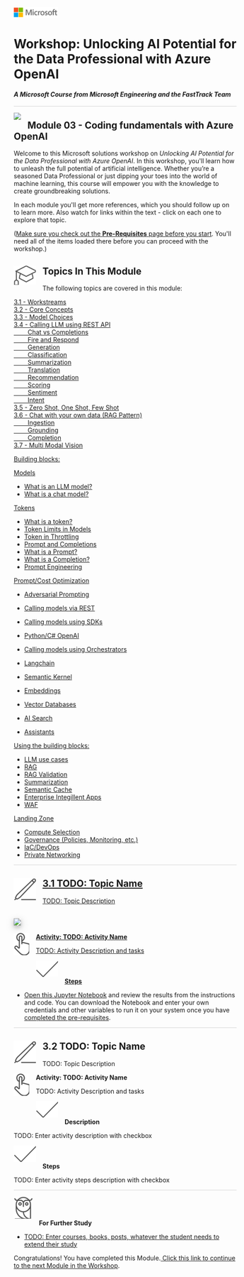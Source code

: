 ![](graphics/microsoftlogo.png)

# Workshop: Unlocking AI Potential for the Data Professional with Azure OpenAI

#### <i>A Microsoft Course from Microsoft Engineering and the FastTrack Team</i>

<p style="border-bottom: 1px solid lightgrey;"></p>

<img style="float: left; margin: 0px 15px 15px 0px;" src="https://raw.githubusercontent.com/microsoft/sqlworkshops/master/graphics/textbubble.png"> <h2>Module 03 - Coding fundamentals with Azure OpenAI</h2>

Welcome to this Microsoft solutions workshop on *Unlocking AI Potential for the Data Professional with Azure OpenAI*. In this workshop, you'll learn how to unleash the full potential of artificial intelligence. Whether you’re a seasoned Data Professional or just dipping your toes into the world of machine learning, this course will empower you with the knowledge to create groundbreaking solutions.

In each module you'll get more references, which you should follow up on to learn more. Also watch for links within the text - click on each one to explore that topic.

(<a href="https://github.com/sqlserverworkshops/OpenAI-DataPro/blob/main/sqldev/00%20-%20Pre-Requisites.md" target="_blank">Make sure you check out the <b>Pre-Requisites</b> page before you start</a>. You'll need all of the items loaded there before you can proceed with the workshop.)

<h2><img style="float: left; margin: 0px 15px 15px 0px;" src="../graphics/education1.png">Topics In This Module</h2>

The following topics are covered in this module:

<dl>

  <dt><a href="url" target="_blank">3.1 - Workstreams<dt>
  <dt><a href="url" target="_blank">3.2 - Core Concepts<dt>
  <dt><a href="url" target="_blank">3.3 - Model Choices<dt>
  <dt><a href="url" target="_blank">3.4 - Calling LLM using REST API<dt>
  <dt><a href="url" target="_blank">&nbsp;&nbsp;&nbsp;&nbsp;&nbsp;&nbsp;&nbsp;&nbsp;Chat vs Completions<dt>
  <dt><a href="url" target="_blank">&nbsp;&nbsp;&nbsp;&nbsp;&nbsp;&nbsp;&nbsp;&nbsp;Fire and Respond<dt>
  <dt><a href="url" target="_blank">&nbsp;&nbsp;&nbsp;&nbsp;&nbsp;&nbsp;&nbsp;&nbsp;Generation<dt>
  <dt><a href="url" target="_blank">&nbsp;&nbsp;&nbsp;&nbsp;&nbsp;&nbsp;&nbsp;&nbsp;Classification<dt>
  <dt><a href="url" target="_blank">&nbsp;&nbsp;&nbsp;&nbsp;&nbsp;&nbsp;&nbsp;&nbsp;Summarization<dt>
  <dt><a href="url" target="_blank">&nbsp;&nbsp;&nbsp;&nbsp;&nbsp;&nbsp;&nbsp;&nbsp;Translation<dt>
  <dt><a href="url" target="_blank">&nbsp;&nbsp;&nbsp;&nbsp;&nbsp;&nbsp;&nbsp;&nbsp;Recommendation<dt>
  <dt><a href="url" target="_blank">&nbsp;&nbsp;&nbsp;&nbsp;&nbsp;&nbsp;&nbsp;&nbsp;Scoring<dt>
  <dt><a href="url" target="_blank">&nbsp;&nbsp;&nbsp;&nbsp;&nbsp;&nbsp;&nbsp;&nbsp;Sentiment<dt>
  <dt><a href="url" target="_blank">&nbsp;&nbsp;&nbsp;&nbsp;&nbsp;&nbsp;&nbsp;&nbsp;Intent<dt>
  <dt><a href="url" target="_blank">3.5 - Zero Shot, One Shot, Few Shot<dt>
  <dt><a href="url" target="_blank">3.6 - Chat with your own data (RAG Pattern)<dt>
  <dt><a href="url" target="_blank">&nbsp;&nbsp;&nbsp;&nbsp;&nbsp;&nbsp;&nbsp;&nbsp;Ingestion<dt>
  <dt><a href="url" target="_blank">&nbsp;&nbsp;&nbsp;&nbsp;&nbsp;&nbsp;&nbsp;&nbsp;Grounding<dt>
  <dt><a href="url" target="_blank">&nbsp;&nbsp;&nbsp;&nbsp;&nbsp;&nbsp;&nbsp;&nbsp;Completion<dt>
  <dt><a href="url" target="_blank">3.7 - Multi Modal Vision<dt>

</dl>

Building blocks:

Models
  * What is an LLM model?
  * What is a chat model?

Tokens
  * What is a token?
  * Token Limits in Models
  * Token in Throttling
  * Prompt and Completions
  * What is a Prompt?
  * What is a Completion?
  * Prompt Engineering
 
Prompt/Cost Optimization
 
* Adversarial Prompting
 
* Calling models via REST
 
* Calling models using SDKs
* Python/C# OpenAI
* Calling models using Orchestrators
* Langchain
* Semantic Kernel
* Embeddings
* Vector Databases
* AI Search
* Assistants
 
Using the building blocks:
* LLM use cases
* RAG 
* RAG Validation
* Summarization
* Semantic Cache
* Enterprise Integillent Apps
* WAF

Landing Zone
* Compute Selection
* Governance (Policies, Monitoring, etc.)
* IaC/DevOps
* Private Networking

<p style="border-bottom: 1px solid lightgrey;"></p>

<h2><img style="float: left; margin: 0px 15px 15px 0px;" src="../graphics/pencil2.png">3.1 TODO: Topic Name</h2>

TODO: Topic Description

<br>

<img style="height: 400; box-shadow: 0 4px 8px 0 rgba(0, 0, 0, 0.2), 0 6px 20px 0 rgba(0, 0, 0, 0.19);" src="https://docs.microsoft.com/en-us/sql/big-data-cluster/media/concept-security/cluster_endpoints.png">

<br>

<p><img style="float: left; margin: 0px 15px 15px 0px;" src="../graphics/point1.png"><b>Activity: TODO: Activity Name</b></p>

TODO: Activity Description and tasks

<p><img style="margin: 0px 15px 15px 0px;" src="../graphics/checkmark.png"><b>Steps</b></p>

- [Open this Jupyter Notebook](https://github.com/sqlserverworkshops/OpenAI-DataPro/blob/main/notebooks/Notebook%20-%20Module%203.ipynb) and review the results from the instructions and code. You can download the Notebook and enter your own credentials and other variables to run it on your system once you have [completed the pre-requisites](https://github.com/sqlserverworkshops/OpenAI-DataPro/blob/main/sqldev/00%20-%20Pre-Requisites.md).

<p style="border-bottom: 1px solid lightgrey;"></p>

<h2><img style="float: left; margin: 0px 15px 15px 0px;" src="../graphics/pencil2.png">3.2 TODO: Topic Name</h2>

TODO: Topic Description

<p><img style="float: left; margin: 0px 15px 15px 0px;" src="../graphics/point1.png"><b>Activity: TODO: Activity Name</b></p>

TODO: Activity Description and tasks

<p><img style="margin: 0px 15px 15px 0px;" src="../graphics/checkmark.png"><b>Description</b></p>

TODO: Enter activity description with checkbox

<p><img style="margin: 0px 15px 15px 0px;" src="../graphics/checkmark.png"><b>Steps</b></p>

TODO: Enter activity steps description with checkbox

<p style="border-bottom: 1px solid lightgrey;"></p>

<p><img style="margin: 0px 15px 15px 0px;" src="../graphics/owl.png"><b>For Further Study</b></p>
<ul>
    <li><a href="url" target="_blank">TODO: Enter courses, books, posts, whatever the student needs to extend their study</a></li>
</ul>

Congratulations! You have completed this Module.<a href="https://github.com/sqlserverworkshops/OpenAI-DataPro/blob/main/sqldev/04%20-%20Data%20Integrations%20with%20the%20Azure%20OpenAI%20Service.md"> Click this link to continue to the next Module in the Workshop</a>.